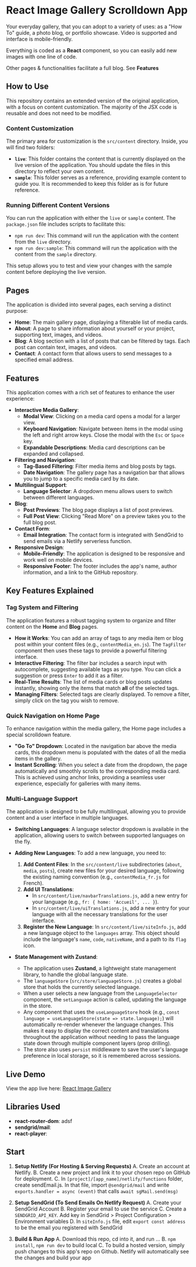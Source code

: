 # React Image Gallery Scrolldown App

Your everyday gallery, that you can adopt to a variety of uses: as a "How To" guide,
a photo blog, or portfolio showcase. Video is supported and interface is mobile-friendly.

Everything is coded as a **React** component, so you can easily add new images with one line of code.

Other pages & functionalities facilitate a full blog. See **Features** 

## How to Use

This repository contains an extended version of the original application, with a focus on content customization. The majority of the JSX code is reusable and does not need to be modified.

### Content Customization

The primary area for customization is the `src/content` directory. Inside, you will find two folders:

*   **`live`**: This folder contains the content that is currently displayed on the live version of the application. You should update the files in this directory to reflect your own content.
*   **`sample`**: This folder serves as a reference, providing example content to guide you. It is recommended to keep this folder as is for future reference.

### Running Different Content Versions

You can run the application with either the `live` or `sample` content. The `package.json` file includes scripts to facilitate this:

*   `npm run dev`: This command will run the application with the content from the `live` directory.
*   `npm run dev:sample`: This command will run the application with the content from the `sample` directory.

This setup allows you to test and view your changes with the sample content before deploying the live version.

## Pages

The application is divided into several pages, each serving a distinct purpose:

*   **Home**: The main gallery page, displaying a filterable list of media cards.
*   **About**: A page to share information about yourself or your project, supporting text, images, and videos.
*   **Blog**: A blog section with a list of posts that can be filtered by tags. Each post can contain text, images, and videos.
*   **Contact**: A contact form that allows users to send messages to a specified email address.

## Features

This application comes with a rich set of features to enhance the user experience:

*   **Interactive Media Gallery**:
    *   **Modal View**: Clicking on a media card opens a modal for a larger view.
    *   **Keyboard Navigation**: Navigate between items in the modal using the left and right arrow keys. Close the modal with the `Esc` or `Space` key.
    *   **Expandable Descriptions**: Media card descriptions can be expanded and collapsed.
*   **Filtering and Navigation**:
    *   **Tag-Based Filtering**: Filter media items and blog posts by tags.
    *   **Date Navigation**: The gallery page has a navigation bar that allows you to jump to a specific media card by its date.
*   **Multilingual Support**:
    *   **Language Selector**: A dropdown menu allows users to switch between different languages.
*   **Blog**:
    *   **Post Previews**: The blog page displays a list of post previews.
    *   **Full Post View**: Clicking "Read More" on a preview takes you to the full blog post.
*   **Contact Form**:
    *   **Email Integration**: The contact form is integrated with SendGrid to send emails via a Netlify serverless function.
*   **Responsive Design**:
    *   **Mobile-Friendly**: The application is designed to be responsive and work well on mobile devices.
    *   **Responsive Footer**: The footer includes the app's name, author information, and a link to the GitHub repository.

## Key Features Explained

### Tag System and Filtering

The application features a robust tagging system to organize and filter content on the **Home** and **Blog** pages.

*   **How it Works**: You can add an array of tags to any media item or blog post within your content files (e.g., `contentMedia_en.js`). The `TagFilter` component then uses these tags to provide a powerful filtering interface.
*   **Interactive Filtering**: The filter bar includes a search input with autocomplete, suggesting available tags as you type. You can click a suggestion or press `Enter` to add it as a filter.
*   **Real-Time Results**: The list of media cards or blog posts updates instantly, showing only the items that match **all** of the selected tags.
*   **Managing Filters**: Selected tags are clearly displayed. To remove a filter, simply click on the tag you wish to remove.

### Quick Navigation on Home Page

To enhance navigation within the media gallery, the Home page includes a special scrolldown feature.

*   **"Go To" Dropdown**: Located in the navigation bar above the media cards, this dropdown menu is populated with the dates of all the media items in the gallery.
*   **Instant Scrolling**: When you select a date from the dropdown, the page automatically and smoothly scrolls to the corresponding media card. This is achieved using anchor links, providing a seamless user experience, especially for galleries with many items.

### Multi-Language Support

The application is designed to be fully multilingual, allowing you to provide content and a user interface in multiple languages.

*   **Switching Languages**: A language selector dropdown is available in the application, allowing users to switch between supported languages on the fly.

*   **Adding New Languages**: To add a new language, you need to:
    1.  **Add Content Files**: In the `src/content/live` subdirectories (`about`, `media`, `posts`), create new files for your desired language, following the existing naming convention (e.g., `contentMedia_fr.js` for French).
    2.  **Add UI Translations**:
        *   In `src/content/live/navbarTranslations.js`, add a new entry for your language (e.g., `fr: { home: 'Accueil', ... }`).
        *   In `src/content/live/uiTranslations.js`, add a new entry for your language with all the necessary translations for the user interface.
    3.  **Register the New Language**: In `src/content/live/siteInfo.js`, add a new language object to the `languages` array. This object should include the language's `name`, `code`, `nativeName`, and a path to its `flag` icon.

*   **State Management with Zustand**:
    *   The application uses **Zustand**, a lightweight state management library, to handle the global language state.
    *   The `languageStore` (`src/store/languageStore.js`) creates a global store that holds the currently selected language.
    *   When a user selects a new language from the `LanguageSelector` component, the `setLanguage` action is called, updating the language in the store.
    *   Any component that uses the `useLanguageStore` hook (e.g., `const language = useLanguageStore(state => state.language);`) will automatically re-render whenever the language changes. This makes it easy to display the correct content and translations throughout the application without needing to pass the language state down through multiple component layers (prop drilling).
    *   The store also uses `persist` middleware to save the user's language preference in local storage, so it is remembered across sessions.

## Live Demo

View the app live here: [React Image Gallery](https://image-gallery-14.netlify.app/)

## Libraries Used

- **react-router-dom**: adsf
- **sendgrid/mail**:
- **react-player**:

## Start


1. **Setup Netlify (For Hosting & Serving Requests)**
    A. Create an account at Netlify.
	B. Create a new project and link it to your chosen repo on GitHub for deployment.
	C. In `[project]/[app_name]/netlify/functions` folder, create sendEmail.js. In that file, import `@sendgrid/mail` and  write `exports.handler = async (event)` that calls `await sgMail.send(msg)`

2. **Setup SendGrid (To Send Emails On Netlify Request)**
	A. Create your SendGrid Account
	B. Register your email to use the service
	C. Create a `SENDGRID_API_KEY`. Add key in SendGrid > Project Configuration > Environment variables
	D. In `siteInfo.js` file, edit `export const address` to be the email you registered with SendGrid 
	
3. **Build & Run App**
    A. Download this repo, cd into it, and run ...
    B.  `npm install`, `npm run dev` to build local
    C. To build a hosted version, simply push changes to this app's repo on Github. Netlify will
        automatically see the changes and build your app